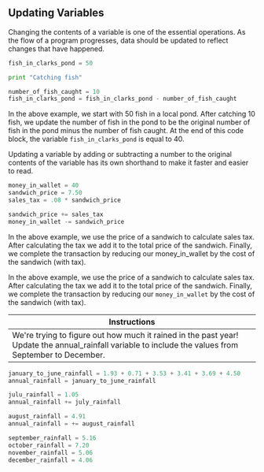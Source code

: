 ## Updating Variables 

Changing the contents of a variable is one of the essential operations. As the flow of a program progresses, data should be updated to reflect changes that have happened.

``` python
fish_in_clarks_pond = 50

print "Catching fish"

number_of_fish_caught = 10
fish_in_clarks_pond = fish_in_clarks_pond - number_of_fish_caught
```

In the above example, we start with 50 fish in a local pond. After catching 10 fish, we update the number of fish in the pond to be the original number of fish in the pond minus the number of fish caught. At the end of this code block, the variable `fish_in_clarks_pond` is equal to 40.

Updating a variable by adding or subtracting a number to the original contents of the variable has its own shorthand to make it faster and easier to read.

``` python
money_in_wallet = 40
sandwich_price = 7.50
sales_tax = .08 * sandwich_price

sandwich_price += sales_tax
money_in_wallet -= sandwich_price
```

In the above example, we use the price of a sandwich to calculate sales tax. After calculating the tax we add it to the total price of the sandwich. Finally, we complete the transaction by reducing our money_in_wallet by the cost of the sandwich (with tax).

In the above example, we use the price of a sandwich to calculate sales tax. After calculating the tax we add it to the total price of the sandwich. Finally, we complete the transaction by reducing our `money_in_wallet` by the cost of the sandwich (with tax).

Instructions  | 
------------  |
We're trying to figure out how much it rained in the past year! Update the annual_rainfall variable to include the values from September to December.  |

```python
january_to_june_rainfall = 1.93 + 0.71 + 3.53 + 3.41 + 3.69 + 4.50
annual_rainfall = january_to_june_rainfall

julu_rainfall = 1.05
annual_rainfall += july_rainfall

august_rainfall = 4.91
annual_rainfall = += august_rainfall

september_rainfall = 5.16
october_rainfall = 7.20
november_rainfall = 5.06
december_rainfall = 4.06
```
